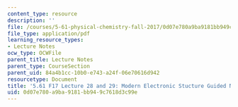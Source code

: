 ```yaml
---
content_type: resource
description: ''
file: /courses/5-61-physical-chemistry-fall-2017/0d07e780a9ba9181bb949c7618d3c99e_MIT5_61F17_lec28_29_notes.pdf
file_type: application/pdf
learning_resource_types:
- Lecture Notes
ocw_type: OCWFile
parent_title: Lecture Notes
parent_type: CourseSection
parent_uid: 84a4b1cc-10b0-e743-a24f-06e70616d942
resourcetype: Document
title: '5.61 F17 Lecture 28 and 29: Modern Electronic Stucture Guided Notes'
uid: 0d07e780-a9ba-9181-bb94-9c7618d3c99e
---
```

